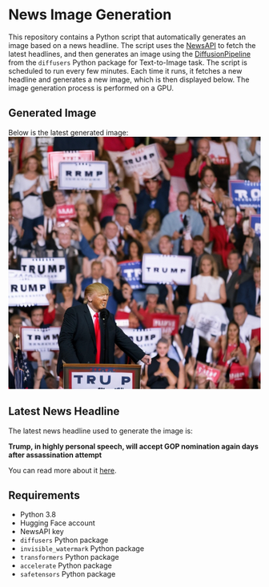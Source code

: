 # News Image Generation
This repository contains a Python script that automatically generates an image based on a news headline. The script uses the [NewsAPI](https://newsapi.org/) to fetch the latest headlines, and then generates an image using the [DiffusionPipeline](https://github.com/huggingface/diffusers) from the `diffusers` Python package for Text-to-Image task.
The script is scheduled to run every few minutes. Each time it runs, it fetches a new headline and generates a new image, which is then displayed below. The image generation process is performed on a GPU.

## Generated Image
Below is the latest generated image:
![Generated Image](image.png)

## Latest News Headline
The latest news headline used to generate the image is:

**Trump, in highly personal speech, will accept GOP nomination again days after assassination attempt**

You can read more about it [here](https://news.google.com/rss/articles/CBMigQFodHRwczovL2FwbmV3cy5jb20vYXJ0aWNsZS90cnVtcC1yZXB1YmxpY2FuLW5hdGlvbmFsLWNvbnZlbnRpb24tbm9taW5hdGlvbi1hc3Nhc3NpbmF0aW9uLWF0dGVtcHQtNWYxZjMzN2FjMzk0NzdlOWQxYzUzZDNlMDI3ZWRkYTPSAQA?oc=5).

## Requirements
- Python 3.8
- Hugging Face account
- NewsAPI key
- `diffusers` Python package
- `invisible_watermark` Python package
- `transformers` Python package
- `accelerate` Python package
- `safetensors` Python package
